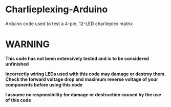 # Charlieplexing-Arduino
Arduino code used to test a 4-pin, 12-LED charlieplex matrix
# WARNING
**This code has not been extensively tested and is to be considered unfinished**

**Incorrectly wiring LEDs used with this code may damage or destroy them. Check the forward voltage drop and maximum reverse voltage of your components before using this code**

**I assume no responsibility for damage or destruction caused by the use of this code**
